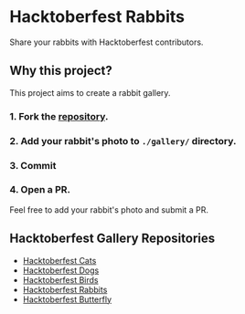 # Hacktoberfest Rabbits
Share your rabbits with Hacktoberfest contributors.

## Why this project?
This project aims to create a rabbit gallery.

### 1. Fork the [repository](https://github.com/bkayranci/hacktoberfest-rabbits).

### 2. Add your rabbit's photo to `./gallery/` directory.

### 3. Commit

### 4. Open a PR.

Feel free to add your rabbit's photo and submit a PR.

## Hacktoberfest Gallery Repositories

- [Hacktoberfest Cats](https://github.com/bkayranci/hacktoberfest-cats)
- [Hacktoberfest Dogs](https://github.com/bkayranci/hacktoberfest-dogs)
- [Hacktoberfest Birds](https://github.com/bkayranci/hacktoberfest-birds)
- [Hacktoberfest Rabbits](https://github.com/bkayranci/hacktoberfest-rabbits)
- [Hacktoberfest Butterfly](https://github.com/bkayranci/hacktoberfest-butterfly)
